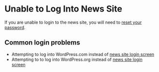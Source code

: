 # Unable to Log Into News Site

If you are unable to login to the news site, you will need to [reset your password](/accessing-the-news-site/resetting-your-password.md).

## Common login problems

* Attempting to log into WordPress.com instead of [news site login screen](/accessing-the-news-site/logging-into-the-news-site.md)
* Attempting to to log into WordPress.org instead of [news site login screen](/accessing-the-news-site/logging-into-the-news-site.md)




